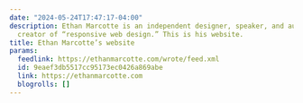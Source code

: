 ```yaml
---
date: "2024-05-24T17:47:17-04:00"
description: Ethan Marcotte is an independent designer, speaker, and author, and the
  creator of “responsive web design.” This is his website.
title: Ethan Marcotte’s website
params:
  feedlink: https://ethanmarcotte.com/wrote/feed.xml
  id: 9eaef3db5517cc95173ec0426a869abe
  link: https://ethanmarcotte.com
  blogrolls: []
---
```

